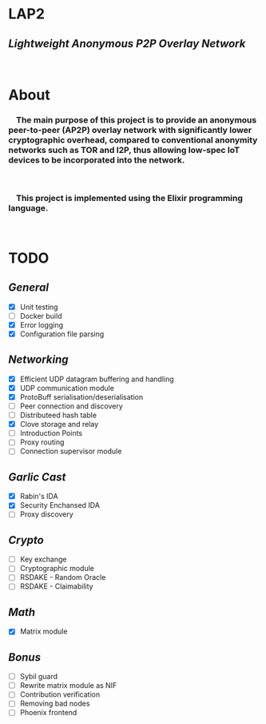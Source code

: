# **LAP2** 
## *Lightweight Anonymous P2P Overlay Network*
<br>

# **About**
### &nbsp;&nbsp;&nbsp;&nbsp;The main purpose of this project is to provide an anonymous peer-to-peer (AP2P) overlay network with significantly lower cryptographic overhead, compared to conventional anonymity networks such as TOR and I2P, thus allowing low-spec IoT devices to be incorporated into the network.
<br>

### &nbsp;&nbsp;&nbsp;&nbsp;This project is implemented using the Elixir programming language.
<br>

# **TODO**

## *General*
- [x] Unit testing
- [ ] Docker build
- [x] Error logging
- [x] Configuration file parsing

## *Networking*
- [x] Efficient UDP datagram buffering and handling
- [x] UDP communication module
- [x] ProtoBuff serialisation/deserialisation
- [ ] Peer connection and discovery
- [ ] Distributeed hash table
- [x] Clove storage and relay
- [ ] Introduction Points
- [ ] Proxy routing
- [ ] Connection supervisor module

## *Garlic Cast*
- [x] Rabin's IDA
- [x] Security Enchansed IDA
- [ ] Proxy discovery

## *Crypto*
- [ ] Key exchange
- [ ] Cryptographic module
- [ ] RSDAKE - Random Oracle
- [ ] RSDAKE - Claimability

## *Math*
- [x] Matrix module

## *Bonus*
- [ ] Sybil guard
- [ ] Rewrite matrix module as NIF
- [ ] Contribution verification
- [ ] Removing bad nodes
- [ ] Phoenix frontend
